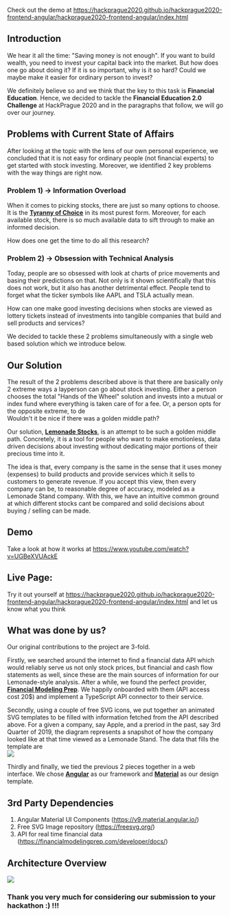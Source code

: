 Check out the demo at https://hackprague2020.github.io/hackprague2020-frontend-angular/hackprague2020-frontend-angular/index.html

## Introduction
We hear it all the time: "Saving money is not enough". If you want to build wealth, you need to invest your capital back into the market. 
But how does one go about doing it? If it is so important, why is it so hard? Could we maybe make it easier for ordinary person to invest? 

We definitely believe so and we think that the key to this task is **Financial Education**. 
Hence, we decided to tackle the **Financial Education 2.0 Challenge** at HackPrague 2020 and in the paragraphs that follow, we will go over our journey.
    
    
## Problems with Current State of Affairs
After looking at the topic with the lens of our own personal experience, we concluded that it is not easy for ordinary people (not financial experts) to get started with stock investing.
Moreover, we identified 2 key problems with the way things are right now.


### Problem 1) -> Information Overload
When it comes to picking stocks, there are just so many options to choose. It is the [**Tyranny of Choice**](https://www.scientificamerican.com/article/the-tyranny-of-choice) in its most purest form. 
Moreover, for each available stock, there is so much available data to sift through to make an informed decision. 

How does one get the time to do all this research?




### Problem 2) -> Obsession with Technical Analysis
Today, people are so obsessed with look at charts of price movements and basing their predictions on that. Not only is it shown scientifically that this does not work, but it also has another detrimental effect.
People tend to forget what the ticker symbols like AAPL and TSLA actually mean. 


How can one make good investing decisions when stocks are viewed as lottery tickets instead of investments into tangible companies that build and sell products and services?   


We decided to tackle these 2 problems simultaneously with a single web based solution which we introduce below. 

## Our Solution
The result of the 2 problems described above is that there are basically only 2 extreme ways a layperson can go about stock investing. 
Either a person chooses the total "Hands of the Wheel" solution and invests into a mutual or index fund where everything is taken care of for a fee. 
Or, a person opts for the opposite extreme, to de  
Wouldn't it be nice if there was a golden middle path?


Our solution, [**Lemonade Stocks**](https://github.com/HackPrague2020/hackprague2020-frontend-angular), is an attempt to be such a golden middle path. Concretely, it is a tool for people who want to make emotionless, data driven decisions about investing without dedicating major portions of their precious time into it.

The idea is that, every company is the same in the sense that it uses money (expenses) to build products and provide services which it sells to customers to generate revenue.
If you accept this view, then every company can be, to reasonable degree of accuracy, modeled as a Lemonade Stand company. 
With this, we have an intuitive common ground at which different stocks cant be compared and solid decisions about buying / selling can be made.

## Demo
Take a look at how it works at https://www.youtube.com/watch?v=UGBeXVUAckE

## Live Page:
Try it out yourself at https://hackprague2020.github.io/hackprague2020-frontend-angular/hackprague2020-frontend-angular/index.html and let us know what you think 

## What was done by us?
Our original contributions to the project are 3-fold.

Firstly, we searched around the internet to find a financial data API which would reliably serve us not only stock prices, but financial and cash flow statements as well, since these are the main sources of information for our Lemonade-style analysis. 
After a while, we found the perfect provider, [**Financial Modeling Prep**](https://financialmodelingprep.com/developer/docs/). We happily onboarded with them (API access cost 20$) and implement a TypeScript API connector to their service. 

Secondly, using a couple of free SVG icons, we put together an animated SVG templates to be filled with information fetched from the API described above. 
For a given a company, say Apple, and a preriod in the past, say 3rd Quarter of 2019, the diagram represents a snapshot of how the company looked like at that time viewed as a Lemonade Stand. 
The data that fills the template are   
![](https://i.imgur.com/fW0Jil2.png)


Thirdly and finally, we tied the previous 2 pieces together in a web interface. We chose [**Angular**](https://angular.io/) as our framework and [**Material**](https://material.angular.io/) as our design template. 
   

## 3rd Party Dependencies
1. Angular Material UI Components (https://v9.material.angular.io/)
1. Free SVG Image repository (https://freesvg.org/)
1. API for real time financial data (https://financialmodelingprep.com/developer/docs/)


## Architecture Overview
![](https://i.imgur.com/CuKlmOX.png)



### Thank you very much for considering our submission to your hackathon :) !!!





